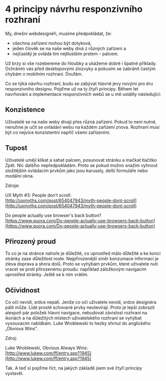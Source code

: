 # 4 principy návrhu responzivního rozhraní

My, dnešní webdesignéři, musíme předpokládat, že: 

* všechna zařízení mohou být dotyková,
* jeden člověk se na naše weby dívá z různých zařízení a
* nejčastěji je ovládá tím nejtlustším prstem – palcem.

Už brzy si vše rozebereme do hloubky a ukážeme dobré i špatné příklady. Ochráním vás před desktopovými zlozvyky a pokusím se zabránit častým chybám v mobilním rozhraní. Doufám.

Co se týká návrhu rozhraní, budu se zabývat hlavně jevy novými pro éru responzivního designu. Pojďme už na ty čtyři principy. Během let navrhování a implementace responzivních webů se u mě ustálily následující: 

## Konzistence

Uživatelé se na naše weby dívají přes různá zařízení. Pokud to není nutné, nenuťme je učit se ovládání webu na každém zařízení znova. Rozhraní musí být co nejvíce konzistentní napříč všemi zařízeními.

## Tupost

Uživatelé umějí klikat a sahat palcem, posunovat stránku a mačkat tlačítko Zpět. Nic dalšího nepředpokládám. Proto se pokud možno snažím vyhnout složitějším ovládacím prvkům jako jsou karusely, delší formuláře nebo modální okna.

Zdroje:

UX Myth #3: People don’t scroll: [http://uxmyths.com/post/654047943/myth-people-dont-scroll](http://uxmyths.com/post/654047943/myth-people-dont-scroll)

Do people actually use browser's back button? [https://www.quora.com/Do-people-actually-use-browsers-back-button](https://www.quora.com/Do-people-actually-use-browsers-back-button)

## Přirozený proud

To co je na stránce nahoře je důležité, co uprostřed málo důležité a ke konci stránky zase důležitost roste. Nejpřirozenější směr konzumace informací je zleva doprava a shora dolů. Proto se vyhýbám prvkům, které uživatele nutí vracet se proti přirozenému proudu: například záložkovým navigacím uprostřed stránky. Ještě se k nim vrátím.

## Očividnost

Co oči nevidí, srdce nepálí. Jenže co oči uživatele nevidí, srdce designéra pálit může. Lidé prostě schované prvky neotevírají. Proto je lepší zobrazit alespoň pár položek hlavní navigace, nebudovat závislost rozhraní na ikonách a na důležitých místech uživatelského rozhraní se vyhýbat vysouvacím nabídkám. Luke Wroblewski to hezky shrnul do anglického „Obvious Wins".

Zdroj:

Luke Wroblewski, Obvious Always Wins: [http://www.lukew.com/ff/entry.asp?1945](http://www.lukew.com/ff/entry.asp?1945)

Tak. A teď si pojďme říct, na jakých základě jsem své čtyři principy vystavěl.
